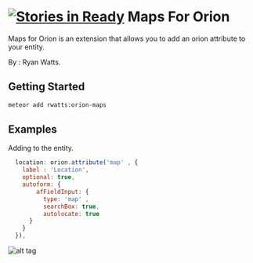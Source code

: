 [![Stories in Ready](https://badge.waffle.io/rwatts3/orionjs-maps.png?label=ready&title=Ready)](https://waffle.io/rwatts3/orionjs-maps)
Maps For Orion
==========

Maps for Orion is an extension that allows you to add an orion attribute to your entity.

By : Ryan Watts.

## Getting Started

```sh
meteor add rwatts:orion-maps
```
## Examples

Adding to the entity.

```js
  location: orion.attribute('map' , {
    label : 'Location',
    optional: true,
    autoform: {
        afFieldInput: {
          type: 'map' ,
          searchBox: true,
          autolocate: true
      }  
    }
  }),
```

![alt tag](https://raw.githubusercontent.com/rwatts3/orionjs-maps/master/readme/map-example.png)

